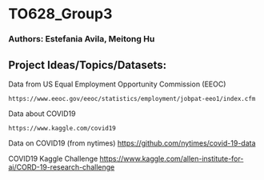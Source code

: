 # TO628_Group3

### Authors: Estefania Avila, Meitong Hu

## Project Ideas/Topics/Datasets:

Data from US Equal Employment Opportunity Commission (EEOC)

    https://www.eeoc.gov/eeoc/statistics/employment/jobpat-eeo1/index.cfm
    
Data about COVID19

    https://www.kaggle.com/covid19
    
Data on COVID19 (from nytimes)
    https://github.com/nytimes/covid-19-data


COVID19 Kaggle Challenge
    https://www.kaggle.com/allen-institute-for-ai/CORD-19-research-challenge
    


